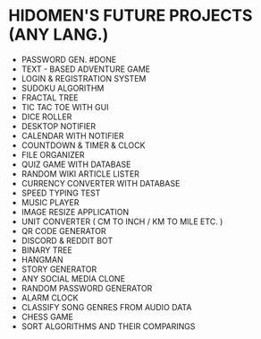 # HIDOMEN'S FUTURE PROJECTS (ANY LANG.)

- PASSWORD GEN. #DONE
- TEXT - BASED ADVENTURE GAME
- LOGIN & REGISTRATION SYSTEM
- SUDOKU ALGORITHM
- FRACTAL TREE
- TIC TAC TOE WITH GUI
- DICE ROLLER
- DESKTOP NOTIFIER
- CALENDAR WITH NOTIFIER
- COUNTDOWN & TIMER & CLOCK
- FILE ORGANIZER
- QUIZ GAME WITH DATABASE
- RANDOM WIKI ARTICLE LISTER
- CURRENCY CONVERTER WITH DATABASE
- SPEED TYPING TEST
- MUSIC PLAYER
- IMAGE RESIZE APPLICATION
- UNIT CONVERTER ( CM TO INCH / KM TO MILE ETC. )
- QR CODE GENERATOR
- DISCORD & REDDIT BOT
- BINARY TREE
- HANGMAN
- STORY GENERATOR
- ANY SOCIAL MEDIA CLONE
- RANDOM PASSWORD GENERATOR
- ALARM CLOCK
- CLASSIFY SONG GENRES FROM AUDIO DATA
- CHESS GAME
- SORT ALGORITHMS AND THEIR COMPARINGS
